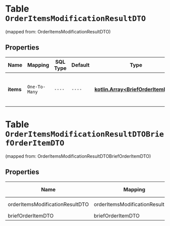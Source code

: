 
# Table `OrderItemsModificationResultDTO`
(mapped from: OrderItemsModificationResultDTO)

## Properties
Name | Mapping | SQL Type | Default | Type | Description | Notes
---- | ------- | -------- | ------- | ---- | ----------- | -----
**items** | `One-To-Many` | `----` | `----`  | [**kotlin.Array&lt;BriefOrderItemDTO&gt;**](BriefOrderItemDTO.md) | Список позиций в заказе, подлежащих маркировке. | 


# **Table `OrderItemsModificationResultDTOBriefOrderItemDTO`**
(mapped from: OrderItemsModificationResultDTOBriefOrderItemDTO)

## Properties
Name | Mapping | SQL Type | Default | Type | Description | Notes
---- | ------- | -------- | ------- | ---- | ----------- | -----
orderItemsModificationResultDTO | orderItemsModificationResultDTO | long | | kotlin.Long | Primary Key | *one*
briefOrderItemDTO | briefOrderItemDTO | long | | kotlin.Long | Foreign Key | *many*



